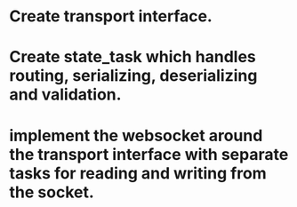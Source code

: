 # Create transport interface.

# Create state_task which handles routing, serializing, deserializing and validation.

# implement the websocket around the transport interface with separate tasks for reading and writing from the socket.
